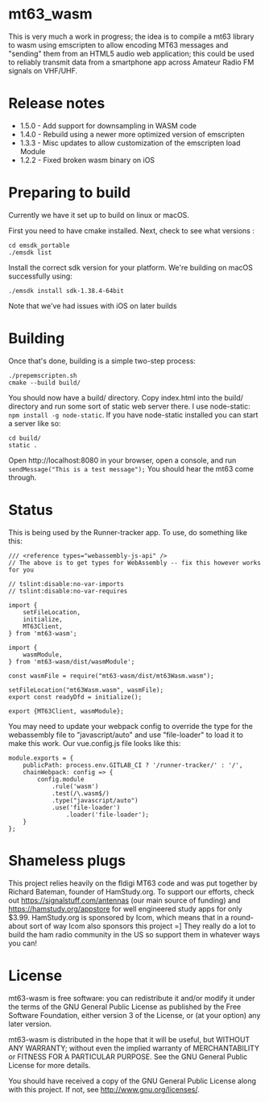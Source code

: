 # mt63_wasm

This is very much a work in progress; the idea is to compile a mt63 library to wasm
using emscripten to allow encoding MT63 messages and "sending" them from an HTML5 audio
web application; this could be used to reliably transmit data from a smartphone app
across Amateur Radio FM signals on VHF/UHF.

# Release notes

* 1.5.0 - Add support for downsampling in WASM code
* 1.4.0 - Rebuild using a newer more optimized version of emscripten
* 1.3.3 - Misc updates to allow customization of the emscripten load Module
* 1.2.2 - Fixed broken wasm binary on iOS 

# Preparing to build

Currently we have it set up to build on linux or macOS.

First you need to have cmake installed. Next, check to see what versions :

    cd emsdk_portable
    ./emsdk list

Install the correct sdk version for your platform. We're building on macOS successfully using:

    ./emsdk install sdk-1.38.4-64bit

Note that we've had issues with iOS on later builds

# Building

Once that's done, building is a simple two-step process:

    ./prepemscripten.sh
    cmake --build build/

You should now have a build/ directory.  Copy index.html into the build/ directory and run some sort of static web server there.  I use node-static: `npm install -g node-static`. If you have node-static installed you can start a server like so:

    cd build/
    static .

Open http://localhost:8080 in your browser, open a console, and run `sendMessage("This is a test message");` You should hear the mt63 come through.

# Status

This is being used by the Runner-tracker app. To use, do something like this:

    /// <reference types="webassembly-js-api" />
    // The above is to get types for WebAssembly -- fix this however works for you

    // tslint:disable:no-var-imports
    // tslint:disable:no-var-requires

    import {
        setFileLocation,
        initialize,
        MT63Client,
    } from 'mt63-wasm';

    import {
        wasmModule,
    } from 'mt63-wasm/dist/wasmModule';

    const wasmFile = require("mt63-wasm/dist/mt63Wasm.wasm");

    setFileLocation("mt63Wasm.wasm", wasmFile);
    export const readyDfd = initialize();

    export {MT63Client, wasmModule};

You may need to update your webpack config to override the type for
the webassembly file to "javascript/auto" and use "file-loader" to
load it to make this work. Our vue.config.js file looks like this:

    module.exports = {
        publicPath: process.env.GITLAB_CI ? '/runner-tracker/' : '/',
        chainWebpack: config => {
            config.module
                .rule('wasm')
                .test(/\.wasm$/)
                .type("javascript/auto")
                .use('file-loader')
                    .loader('file-loader');
        }
    };


# Shameless plugs

This project relies heavily on the fldigi MT63 code and was put together by Richard Bateman, founder of HamStudy.org. To support our efforts, check out https://signalstuff.com/antennas (our main source of funding) and https://hamstudy.org/appstore for well engineered study apps for only $3.99. HamStudy.org is sponsored by Icom, which means that in a round-about sort of way Icom also sponsors this project =] They really
do a lot to build the ham radio community in the US so support them in whatever ways you can!

# License

mt63-wasm is free software: you can redistribute it and/or modify
it under the terms of the GNU General Public License as published by
the Free Software Foundation, either version 3 of the License, or
(at your option) any later version.

mt63-wasm is distributed in the hope that it will be useful,
but WITHOUT ANY WARRANTY; without even the implied warranty of
MERCHANTABILITY or FITNESS FOR A PARTICULAR PURPOSE.  See the
GNU General Public License for more details.

You should have received a copy of the GNU General Public License
along with this project.  If not, see <http://www.gnu.org/licenses/>.

